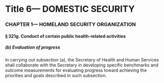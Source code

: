 
# Title 6— DOMESTIC SECURITY
### CHAPTER 1— HOMELAND SECURITY ORGANIZATION
#### § 321g. Conduct of certain public health-related activities
##### (b) Evaluation of progress

In carrying out subsection (a), the Secretary of Health and Human Services shall collaborate with the Secretary in developing specific benchmarks and outcome measurements for evaluating progress toward achieving the priorities and goals described in such subsection.
